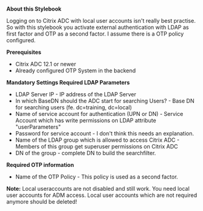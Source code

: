 <b>About this Stylebook</b>

Logging on to Citrix ADC with local user accounts isn't really best practise. 
So with this stylebook you activate external authentication with LDAP as first factor and OTP as a second factor.
I assume there is a OTP policy configured.


<b>Prerequisites</b>
- Citrix ADC 12.1 or newer
- Already configured OTP System in the backend


<b>Mandatory Settings Required LDAP Parameters</b>

- LDAP Server IP - IP address of the LDAP Server
- In which BaseDN should the ADC start for searching Users? - Base DN for searching users (fe. dc=training, dc=local)
- Name of service account for authentication (UPN or DN) - Service Account which has write permissions on LDAP attribute "userParameters"
- Password for service account - I don't think this needs an explanation.
- Name of the LDAP group which is allowed to access Citrix ADC - Members of this group get superuser permissions on Citrix ADC
- DN of the group - complete DN to build the searchfilter.

<b>Required OTP information</b>

- Name of the OTP Policy - This policy is used as a second factor.

<b>Note:</b>
Local useraccounts are not disabled and still work. You need local user accounts for ADM access. Local user accounts which are not required anymore should be deleted!
